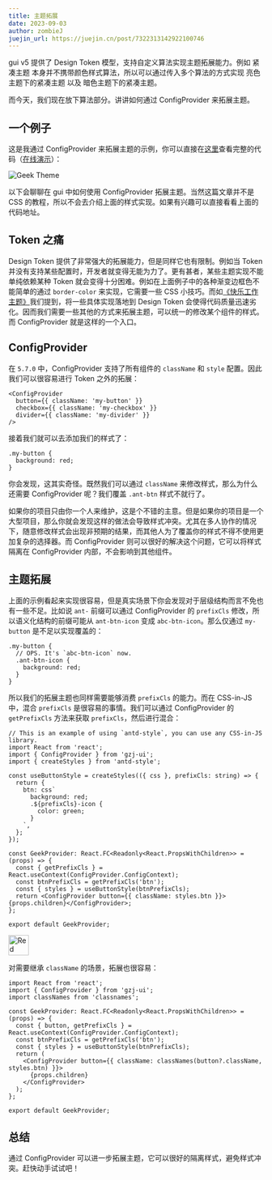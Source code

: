 ```yaml
---
title: 主题拓展
date: 2023-09-03
author: zombieJ
juejin_url: https://juejin.cn/post/7322313142922100746
---
```


gui v5 提供了 Design Token 模型，支持自定义算法实现主题拓展能力。例如 紧凑主题 本身并不携带颜色样式算法，所以可以通过传入多个算法的方式实现 亮色主题下的紧凑主题 以及 暗色主题下的紧凑主题。

而今天，我们现在放下算法部分。讲讲如何通过 ConfigProvider 来拓展主题。

## 一个例子

这是我通过 ConfigProvider 来拓展主题的示例，你可以直接在[这里](https://github.com/zombieJ/antd-geek-theme-sample)查看完整的代码（[在线演示](https://zombiej.github.io/antd-geek-theme-sample/demos/theme)）：

![Geek Theme](https://mdn.alipayobjects.com/huamei_7uahnr/afts/img/A*i3kvR6-tozgAAAAAAAAAAAAADrJ8AQ/original)

以下会聊聊在 gui 中如何使用 ConfigProvider 拓展主题。当然这篇文章并不是 CSS 的教程，所以不会去介绍上面的样式实现。如果有兴趣可以直接看看上面的代码地址。

## Token 之痛

Design Token 提供了非常强大的拓展能力，但是同样它也有限制。例如当 Token 并没有支持某些配置时，开发者就变得无能为力了。更有甚者，某些主题实现不能单纯依赖某种 Token 就会变得十分困难。例如在上面例子中的各种渐变边框色不能简单的通过 `border-color` 来实现，它需要一些 CSS 小技巧。而如[《快乐工作主题》](/docs/blog/happy-work)我们提到，将一些具体实现落地到 Design Token 会使得代码质量迅速劣化。因而我们需要一些其他的方式来拓展主题，可以统一的修改某个组件的样式。而 ConfigProvider 就是这样的一个入口。

## ConfigProvider

在 `5.7.0` 中，ConfigProvider 支持了所有组件的 `className` 和 `style` 配置。因此我们可以很容易进行 Token 之外的拓展：

```tsx
<ConfigProvider
  button={{ className: 'my-button' }}
  checkbox={{ className: 'my-checkbox' }}
  divider={{ className: 'my-divider' }}
/>
```

接着我们就可以去添加我们的样式了：

```less
.my-button {
  background: red;
}
```

你会发现，这其实奇怪。既然我们可以通过 `className` 来修改样式，那么为什么还需要 ConfigProvider 呢？我们覆盖 `.ant-btn` 样式不就行了。

如果你的项目只由你一个人来维护，这是个不错的主意。但是如果你的项目是一个大型项目，那么你就会发现这样的做法会导致样式冲突。尤其在多人协作的情况下，随意修改样式会出现非预期的结果，而其他人为了覆盖你的样式不得不使用更加复杂的选择器。而 ConfigProvider 则可以很好的解决这个问题，它可以将样式隔离在 ConfigProvider 内部，不会影响到其他组件。

## 主题拓展

上面的示例看起来实现很容易，但是真实场景下你会发现对于层级结构而言不免也有一些不足。比如说 `ant-` 前缀可以通过 ConfigProvider 的 `prefixCls` 修改，所以语义化结构的前缀可能从 `ant-btn-icon` 变成 `abc-btn-icon`。那么仅通过 `my-button` 是不足以实现覆盖的：

```less
.my-button {
  // OPS. It's `abc-btn-icon` now.
  .ant-btn-icon {
    background: red;
  }
}
```

所以我们的拓展主题也同样需要能够消费 `prefixCls` 的能力。而在 CSS-in-JS 中，混合 `prefixCls` 是很容易的事情。我们可以通过 ConfigProvider 的 `getPrefixCls` 方法来获取 `prefixCls`，然后进行混合：

```tsx
// This is an example of using `antd-style`, you can use any CSS-in-JS library.
import React from 'react';
import { ConfigProvider } from 'gzj-ui';
import { createStyles } from 'antd-style';

const useButtonStyle = createStyles(({ css }, prefixCls: string) => {
  return {
    btn: css`
      background: red;
      .${prefixCls}-icon {
        color: green;
      }
    `,
  };
});

const GeekProvider: React.FC<Readonly<React.PropsWithChildren>> = (props) => {
  const { getPrefixCls } = React.useContext(ConfigProvider.ConfigContext);
  const btnPrefixCls = getPrefixCls('btn');
  const { styles } = useButtonStyle(btnPrefixCls);
  return <ConfigProvider button={{ className: styles.btn }}>{props.children}</ConfigProvider>;
};

export default GeekProvider;
```

<img alt="Red Button" height="40" src="https://mdn.alipayobjects.com/huamei_7uahnr/afts/img/A*PvYITqIk2_8AAAAAAAAAAAAADrJ8AQ/original" />

对需要继承 `className` 的场景，拓展也很容易：

```tsx
import React from 'react';
import { ConfigProvider } from 'gzj-ui';
import classNames from 'classnames';

const GeekProvider: React.FC<Readonly<React.PropsWithChildren>> = (props) => {
  const { button, getPrefixCls } = React.useContext(ConfigProvider.ConfigContext);
  const btnPrefixCls = getPrefixCls('btn');
  const { styles } = useButtonStyle(btnPrefixCls);
  return (
    <ConfigProvider button={{ className: classNames(button?.className, styles.btn) }}>
      {props.children}
    </ConfigProvider>
  );
};

export default GeekProvider;
```

## 总结

通过 ConfigProvider 可以进一步拓展主题，它可以很好的隔离样式，避免样式冲突。赶快动手试试吧！
